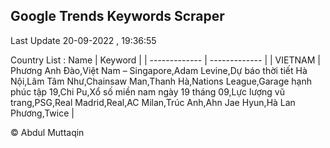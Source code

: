 

## Google Trends Keywords Scraper 
 
Last Update 20-09-2022 , 19:36:55

Country List :
 Name  | Keyword |
| ------------- | ------------- |
| VIETNAM | Phương Anh Đào,Việt Nam – Singapore,Adam Levine,Dự báo thời tiết Hà Nội,Lâm Tâm Như,Chainsaw Man,Thanh Hà,Nations League,Garage hạnh phúc tập 19,Chi Pu,Xổ số miền nam ngày 19 tháng 09,Lực lượng vũ trang,PSG,Real Madrid,Real,AC Milan,Trúc Anh,Ahn Jae Hyun,Hà Lan Phương,Twice |



© Abdul Muttaqin 
